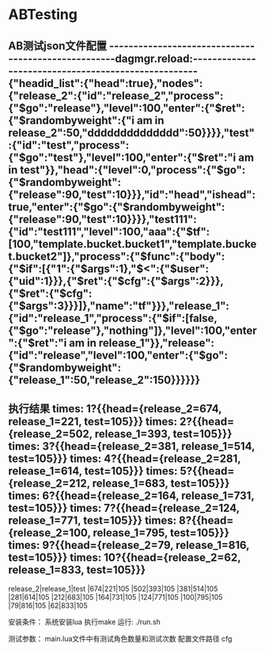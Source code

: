 # ABTesting
AB测试json文件配置
----------------------------------------------------dagmgr.reload:----------------------------------------------------
{"headid_list":{"head":true},"nodes":{"release_2":{"id":"release_2","process":{"$go":"release"},"level":100,"enter":{"$ret":{"$randombyweight":{"i am in release_2":50,"dddddddddddddd":50}}}},"test":{"id":"test","process":{"$go":"test"},"level":100,"enter":{"$ret":"i am in test"}},"head":{"level":0,"process":{"$go":{"$randombyweight":{"release":90,"test":10}}},"id":"head","ishead":true,"enter":{"$go":{"$randombyweight":{"release":90,"test":10}}}},"test111":{"id":"test111","level":100,"aaa":{"$tf":[100,"template.bucket.bucket1","template.bucket.bucket2"]},"process":{"$func":{"body":{"$if":[{"1":{"$args":1},"$<":{"$user":{"uid":1}}},{"$ret":{"$cfg":{"$args":2}}},{"$ret":{"$cfg":{"$args":3}}}]},"name":"tf"}}},"release_1":{"id":"release_1","process":{"$if":[false,{"$go":"release"},"nothing"]},"level":100,"enter":{"$ret":"i am in release_1"}},"release":{"id":"release","level":100,"enter":{"$go":{"$randombyweight":{"release_1":50,"release_2":150}}}}}}
----------------------------------------------------------------------------------------------------------------------
执行结果
times: 1?{{head={release_2=674, release_1=221, test=105}}}
times: 2?{{head={release_2=502, release_1=393, test=105}}}
times: 3?{{head={release_2=381, release_1=514, test=105}}}
times: 4?{{head={release_2=281, release_1=614, test=105}}}
times: 5?{{head={release_2=212, release_1=683, test=105}}}
times: 6?{{head={release_2=164, release_1=731, test=105}}}
times: 7?{{head={release_2=124, release_1=771, test=105}}}
times: 8?{{head={release_2=100, release_1=795, test=105}}}
times: 9?{{head={release_2=79, release_1=816, test=105}}}
times: 10?{{head={release_2=62, release_1=833, test=105}}}
---------------------
release_2|release_1|test
|674|221|105
|502|393|105
|381|514|105
|281|614|105
|212|683|105
|164|731|105
|124|771|105
|100|795|105
|79|816|105
|62|833|105

安装条件：
系统安装lua
执行make
运行:
./run.sh

测试参数：
main.lua文件中有测试角色数量和测试次数
配置文件路径
cfg
